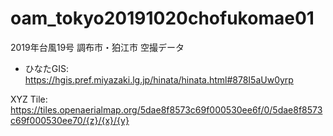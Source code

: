 # oam_tokyo20191020chofukomae01
2019年台風19号 調布市・狛江市 空撮データ



* ひなたGIS: https://hgis.pref.miyazaki.lg.jp/hinata/hinata.html#878I5aUw0yrp


XYZ Tile: https://tiles.openaerialmap.org/5dae8f8573c69f000530ee6f/0/5dae8f8573c69f000530ee70/{z}/{x}/{y}
